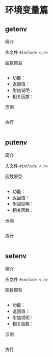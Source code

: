 环境变量篇
=============================================

getenv
---------------------------------------------

简介

头文件 `#include <.h>`

函数原型

```c

```

- 功能：
- 返回值：
- 附加说明：
- 相关函数：

示例

```c

```

执行

```shell

```


putenv
---------------------------------------------

简介

头文件 `#include <.h>`

函数原型

```c

```

- 功能：
- 返回值：
- 附加说明：
- 相关函数：

示例

```c

```

执行

```shell

```


setenv
---------------------------------------------

简介

头文件 `#include <.h>`

函数原型

```c

```

- 功能：
- 返回值：
- 附加说明：
- 相关函数：

示例

```c

```

执行

```shell

```

